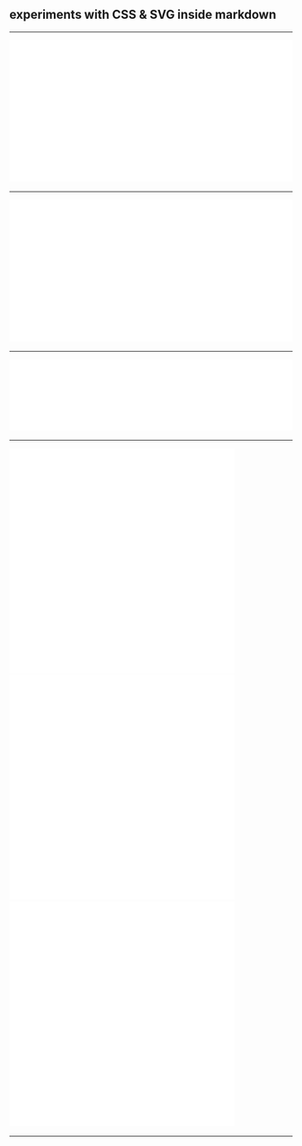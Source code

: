 ## experiments with CSS & SVG inside markdown

<hr/>

<div>
<img src="stars.svg">
<hr/>
<img src="night.svg">
<hr/>
<img src="booble.svg">
<hr/>
<img src="squarie1.svg">
<img src="squarie2.svg">
<img src="squarie3.svg">
</div>

<hr/>
